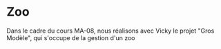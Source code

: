 # Zoo
Dans le cadre du cours MA-08, nous réalisons avec Vicky le projet "Gros Modèle", qui s'occupe de la gestion d'un zoo
